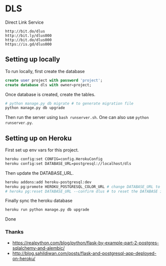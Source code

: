 # DLS

Direct Link Service

```
http://bit.do/dlus
http://bit.ly/dlus000
http://bit.do/dlus000
https://is.gd/dlus000
```

## Setting up locally

To run locally, first create the database

```sql
create user project with password 'project';
create database dls with owner=project;
```
Once database is created, create the tables.

```bash
# python manage.py db migrate # to generate migration file
python manage.py db upgrade
```

Then run the server using `bash runserver.sh`. One can also use `python runserver.py`.


## Setting up on Heroku

First set up env vars for this project.

```bash
heroku config:set CONFIG=config.HerokuConfig 
heroku config:set DATABASE_URL=postgresql://localhost/dls 
```

Then update the DATABASE_URL.

```bash
heroku addons:add heroku-postgresql:dev
heroku pg:promote HEROKU_POSTGRESQL_COLOR_URL # change DATABASE_URL to heroku's database
# heroku pg:reset DATABASE_URL --confirm dlus # to reset the DATABASE if needed
```

Finally sync the heroku database

```bash
heroku run python manage.py db upgrade
```

Done


### Thanks

* https://realpython.com/blog/python/flask-by-example-part-2-postgres-sqlalchemy-and-alembic/
* http://blog.sahildiwan.com/posts/flask-and-postgresql-app-deployed-on-heroku/
